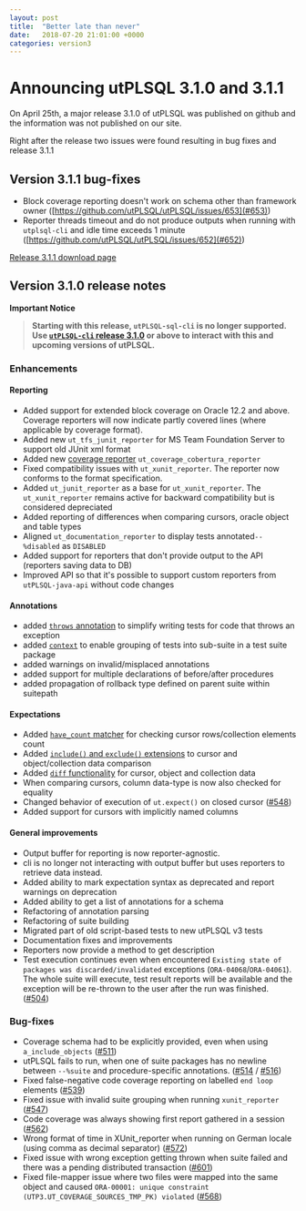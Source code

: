 ```yaml
---
layout: post
title:  "Better late than never"
date:   2018-07-20 21:01:00 +0000
categories: version3
---
```



# Announcing utPLSQL 3.1.0 and 3.1.1


On April 25th, a major release 3.1.0 of utPLSQL was published on github and the information was not published on our site.

Right after the release two issues were found resulting in bug fixes and release 3.1.1

## Version 3.1.1 bug-fixes
- Block coverage reporting doesn't work on schema other than framework owner ([https://github.com/utPLSQL/utPLSQL/issues/653](#653))
- Reporter threads timeout and do not produce outputs when running with `utplsql-cli` and idle time exceeds 1 minute ([https://github.com/utPLSQL/utPLSQL/issues/652](#652))

[Release 3.1.1 download page](https://github.com/utPLSQL/utPLSQL/releases/tag/v3.1.1)


## Version 3.1.0 release notes

**Important Notice**
> **Starting with this release, `utPLSQL-sql-cli` is no longer supported.**
> **Use [`utPLSQL-cli` release 3.1.0](https://github.com/utPLSQL/utPLSQL-cli/releases) or above to interact with this and upcoming versions of utPLSQL.**

### Enhancements

#### Reporting
* Added support for extended block coverage on Oracle 12.2 and above. Coverage reporters will now indicate partly covered lines (where applicable by coverage format).
* Added new `ut_tfs_junit_reporter` for MS Team Foundation Server to support old JUnit xml format
* Added new [coverage reporter](https://github.com/utPLSQL/utPLSQL/blob/develop/docs/userguide/coverage.md) `ut_coverage_cobertura_reporter`
* Fixed compatibility issues with `ut_xunit_reporter`. The reporter now conforms to the format specification.
* Added `ut_junit_reporter` as a base for `ut_xunit_reporter`. The `ut_xunit_reporter` remains active for backward compatibility but is considered depreciated
* Added reporting of differences when comparing cursors, oracle object and table types
* Aligned `ut_documentation_reporter` to display tests annotated`--%disabled` as `DISABLED`
* Added support for reporters that don't provide output to the API (reporters saving data to DB)
* Improved API so that it's possible to support custom reporters from `utPLSQL-java-api` without code changes

#### Annotations
* added [`throws` annotation](https://github.com/utPLSQL/utPLSQL/blob/develop/docs/userguide/annotations.md#throws) to simplify writing tests for code that throws an exception
* added [`context`](https://github.com/utPLSQL/utPLSQL/blob/develop/docs/userguide/annotations.md#context) to enable grouping of tests into sub-suite in a test suite package
* added warnings on invalid/misplaced annotations
* added support for multiple declarations of before/after procedures
* added propagation of rollback type defined on parent suite within suitepath

#### Expectations
* Added [`have_count` matcher](https://github.com/utPLSQL/utPLSQL/blob/develop/docs/userguide/expectations.md#have_count) for checking cursor rows/collection elements count
* Added [`include()` and `exclude()` extensions](https://github.com/utPLSQL/utPLSQL/blob/develop/docs/userguide/advanced_data_comparison.md#excluding-elements-from-data-comparison) to cursor and object/collection data comparison
* Added [`diff` functionality](https://github.com/utPLSQL/utPLSQL/blob/develop/docs/userguide/expectations.md#diff-functionality-for-compound-data-types) for cursor, object and collection data 
* When comparing cursors, column data-type is now also checked for equality
* Changed behavior of execution of `ut.expect()` on closed cursor ([#548](https://github.com/utPLSQL/utPLSQL/issues/548))
* Added support for cursors with implicitly named columns

#### General improvements
* Output buffer for reporting is now reporter-agnostic.
* cli is no longer not interacting with output buffer but uses reporters to retrieve data instead.
* Added ability to mark expectation syntax as deprecated and report warnings on deprecation
* Added ability to get a list of annotations for a schema
* Refactoring of annotation parsing 
* Refactoring of suite building
* Migrated part of old script-based tests to new utPLSQL v3 tests
* Documentation fixes and improvements
* Reporters now provide a method to get description
* Test execution continues even when encountered `Existing state of packages was discarded/invalidated` exceptions (`ORA-04068`/`ORA-04061`). The whole suite will execute, test result reports will be available and the exception will be re-thrown to the user after the run was finished. ([#504](https://github.com/utPLSQL/utPLSQL/issues/504))

### Bug-fixes
* Coverage schema had to be explicitly provided, even when using `a_include_objects` ([#511](https://github.com/utPLSQL/utPLSQL/issues/511))
* utPLSQL fails to run, when one of suite packages has no newline between `--%suite` and procedure-specific annotations. ([#514](https://github.com/utPLSQL/utPLSQL/issues/514) / [#516](https://github.com/utPLSQL/utPLSQL/issues/516))
* Fixed false-negative code coverage reporting on labelled `end loop ` elements ([#539](https://github.com/utPLSQL/utPLSQL/issues/539))
* Fixed issue with invalid suite grouping when running `xunit_reporter` ([#547](https://github.com/utPLSQL/utPLSQL/issues/547))
* Code coverage was always showing first report gathered in a session ([#562](https://github.com/utPLSQL/utPLSQL/issues/562))
* Wrong format of time in XUnit_reporter when running on German locale (using comma as decimal separator) ([#572](https://github.com/utPLSQL/utPLSQL/issues/572))
* Fixed issue with wrong exception getting thrown when suite failed and there was a pending distributed transaction ([#601](https://github.com/utPLSQL/utPLSQL/issues/601))
* Fixed file-mapper issue where two files were mapped into the same object and caused `ORA-00001: unique constraint (UTP3.UT_COVERAGE_SOURCES_TMP_PK) violated` ([#568](https://github.com/utPLSQL/utPLSQL/issues/568))
